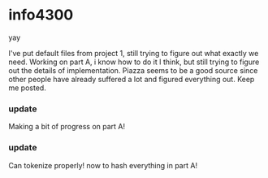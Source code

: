 info4300
========

yay

I've put default files from project 1, still trying to figure out what exactly we need. Working on part A, i know how to do it I think, but still trying to figure out the details of implementation. Piazza seems to be a good source since other people have already suffered a lot and figured everything out. Keep me posted. 


### update
Making a bit of progress on part A!
### update
Can tokenize properly! now to hash everything in part A!